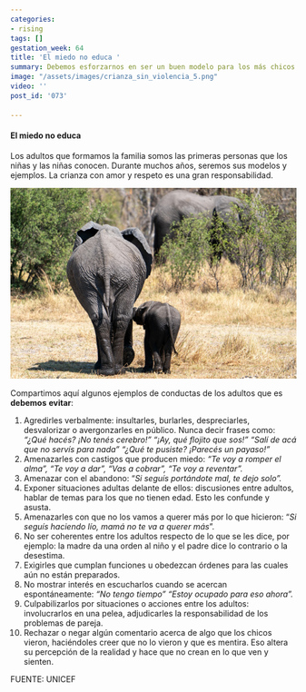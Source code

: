 ```yaml
---
categories:
- rising
tags: []
gestation_week: 64
title: 'El miedo no educa '
summary: Debemos esforzarnos en ser un buen modelo para los más chicos
image: "/assets/images/crianza_sin_violencia_5.png"
video: ''
post_id: '073'

---
```

#### El miedo no educa

Los adultos que formamos la familia somos las  primeras personas que los niñas y las niñas conocen. Durante muchos años, seremos sus modelos y ejemplos. La crianza con amor y respeto es una gran responsabilidad.

![](/assets/images/crianza_sin_violencia_5a.png)

Compartimos aquí algunos ejemplos de conductas de los adultos que es **debemos** **evitar**: 

 1. Agredirles verbalmente: insultarles, burlarles, despreciarles, desvalorizar o avergonzarles en público. Nunca decir frases como: _“¿Qué hacés? ¡No tenés cerebro!” “¡Ay, qué flojito que sos!” “Salí de acá que no servís para nada” “¿Qué te pusiste? ¡Parecés un payaso!”_ 
 2. Amenazarles con castigos que producen miedo: _“Te voy a romper el alma”, “Te voy a dar”, “Vas a cobrar”, “Te voy a reventar”._ 
 3. Amenazar con el abandono: “_Si seguís portándote mal, te dejo solo”._ 
 4. Exponer situaciones adultas delante de ellos: discusiones entre adultos, hablar de temas para los que no tienen edad. Esto les confunde y asusta. 
 5. Amenazarles con que no los vamos a querer más por lo que hicieron: “_Si seguís haciendo lío, mamá no te va a querer más_”. 
 6. No ser coherentes entre los adultos respecto de lo que se les dice, por ejemplo: la madre da una orden al niño y el padre dice lo contrario o la desestima. 
 7. Exigirles que cumplan funciones u obedezcan órdenes para las cuales aún no están preparados. 
 8. No mostrar interés en escucharlos cuando se acercan espontáneamente: _“No tengo tiempo” “Estoy ocupado para eso ahora”._ 
 9. Culpabilizarlos por situaciones o acciones entre los adultos: involucrarlos en una pelea, adjudicarles la responsabilidad de los problemas de pareja. 
10. Rechazar o negar algún comentario acerca de algo que los chicos vieron, haciéndoles creer que no lo vieron y que es mentira. Eso altera su percepción de la realidad y hace que no crean en lo que ven y sienten.

FUENTE: UNICEF